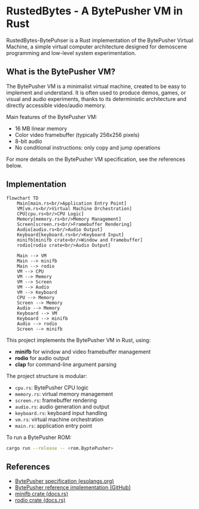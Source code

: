# RustedBytes - A BytePusher VM in Rust

RustedBytes-BytePuhser is a Rust implementation of the BytePusher Virtual Machine, a simple virtual computer architecture designed for demoscene programming and low-level system experimentation.

## What is the BytePusher VM?

The BytePusher VM is a minimalist virtual machine, created to be easy to implement and understand. It is often used to produce demos, games, or visual and audio experiments, thanks to its deterministic architecture and directly accessible video/audio memory.

Main features of the BytePusher VM:

- 16 MB linear memory
- Color video framebuffer (typically 256x256 pixels)
- 8-bit audio
- No conditional instructions: only copy and jump operations

For more details on the BytePusher VM specification, see the references below.

## Implementation

```mermaid
flowchart TD
    Main[main.rs<br/>Application Entry Point]
    VM[vm.rs<br/>Virtual Machine Orchestration]
    CPU[cpu.rs<br/>CPU Logic]
    Memory[memory.rs<br/>Memory Management]
    Screen[screen.rs<br/>Framebuffer Rendering]
    Audio[audio.rs<br/>Audio Output]
    Keyboard[keyboard.rs<br/>Keyboard Input]
    minifb[minifb crate<br/>Window and Framebuffer]
    rodio[rodio crate<br/>Audio Output]

    Main --> VM
    Main --> minifb
    Main --> rodio
    VM --> CPU
    VM --> Memory
    VM --> Screen
    VM --> Audio
    VM --> Keyboard
    CPU --> Memory
    Screen --> Memory
    Audio --> Memory
    Keyboard --> VM
    Keyboard --> minifb
    Audio --> rodio
    Screen --> minifb
```

This project implements the BytePusher VM in Rust, using:

- **minifb** for window and video framebuffer management
- **rodio** for audio output
- **clap** for command-line argument parsing

The project structure is modular:

- `cpu.rs`: BytePusher CPU logic
- `memory.rs`: virtual memory management
- `screen.rs`: framebuffer rendering
- `audio.rs`: audio generation and output
- `keyboard.rs`: keyboard input handling
- `vm.rs`: virtual machine orchestration
- `main.rs`: application entry point

To run a BytePusher ROM:

```sh
cargo run --release -- <rom.ByptePusher>
```

## References

- [BytePusher specification (esolangs.org)](https://esolangs.org/wiki/BytePusher)
- [BytePusher reference implementation (GitHub)](https://github.com/gwern/BytePusher)
- [minifb crate (docs.rs)](https://docs.rs/minifb/)
- [rodio crate (docs.rs)](https://docs.rs/rodio/)
